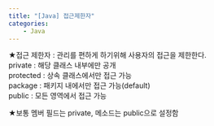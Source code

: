 ```yaml
---
title: "[Java] 접근제한자"
categories:
    - Java
---
```

★접근 제한자 : 관리를 편하게 하기위해 사용자의 접근을 제한한다.<br>
private : 해당 클래스 내부에만 공개<br>
protected : 상속 클래스에서만 접근 가능<br>
package : 패키지 내에서만 접근 가능(default)<br>
public : 모든 영역에서 접근 가능<br>

★보통 멤버 필드는 private, 메소드는 public으로 설정함